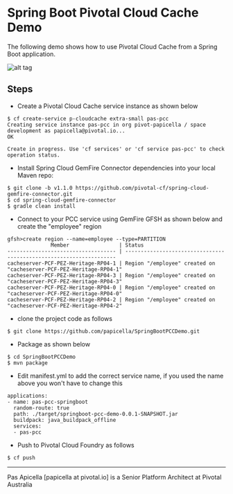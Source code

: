 <h1>Spring Boot Pivotal Cloud Cache Demo</h1>

The following demo shows how to use Pivotal Cloud Cache from a Spring Boot application.

![alt tag](https://image.ibb.co/eGq3fk/pcc_springboot_1.png)

<h2> Steps </h2>

- Create a Pivotal Cloud Cache service instance as shown below

```
$ cf create-service p-cloudcache extra-small pas-pcc
Creating service instance pas-pcc in org pivot-papicella / space development as papicella@pivotal.io...
OK

Create in progress. Use 'cf services' or 'cf service pas-pcc' to check operation status.
```

- Install Spring Cloud GemFire Connector dependencies into your local Maven repo:

```
$ git clone -b v1.1.0 https://github.com/pivotal-cf/spring-cloud-gemfire-connector.git  
$ cd spring-cloud-gemfire-connector  
$ gradle clean install
```

- Connect to your PCC service using GemFire GFSH as shown below and create the "employee" region

```
gfsh>create region --name=employee --type=PARTITION
              Member                | Status
----------------------------------- | -------------------------------------------------------------------
cacheserver-PCF-PEZ-Heritage-RP04-1 | Region "/employee" created on "cacheserver-PCF-PEZ-Heritage-RP04-1"
cacheserver-PCF-PEZ-Heritage-RP04-3 | Region "/employee" created on "cacheserver-PCF-PEZ-Heritage-RP04-3"
cacheserver-PCF-PEZ-Heritage-RP04-0 | Region "/employee" created on "cacheserver-PCF-PEZ-Heritage-RP04-0"
cacheserver-PCF-PEZ-Heritage-RP04-2 | Region "/employee" created on "cacheserver-PCF-PEZ-Heritage-RP04-2"
```

- clone the project code as follows

```
$ git clone https://github.com/papicella/SpringBootPCCDemo.git
```

- Package as shown below

```
$ cd SpringBootPCCDemo
$ mvn package
```

- Edit manifest.yml to add the correct service name, if you used the name above you won't have to change this

```
applications:
- name: pas-pcc-springboot
  random-route: true
  path: ./target/springboot-pcc-demo-0.0.1-SNAPSHOT.jar
  buildpack: java_buildpack_offline
  services:
  - pas-pcc
```

- Push to Pivotal Cloud Foundry as follows

```
$ cf push
```

<hr />
Pas Apicella [papicella at pivotal.io] is a Senior Platform Architect at Pivotal Australia 
